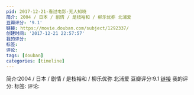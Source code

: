 ```yaml
---
pid: 2017-12-21-看过电影-无人知晓
简介: 2004 / 日本 / 剧情 / 是枝裕和 / 柳乐优弥 北浦爱
豆瓣评分: '9.1'
链接: https://movie.douban.com/subject/1292337/
创建时间: '2017-12-21 22:57:57'
我的评分:
标签:
评论:
tags: [douban]
categories: [timeline]
---
```

简介:2004 / 日本 / 剧情 / 是枝裕和 / 柳乐优弥 北浦爱
豆瓣评分:9.1
[链接](https://movie.douban.com/subject/1292337/)
我的评分:
标签:
评论:
